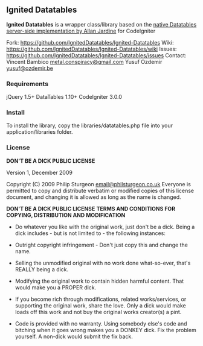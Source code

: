 ## Ignited Datatables

**Ignited Datatables** is a wrapper class/library based on the [native Datatables server-side implementation by Allan Jardine](https://legacy.datatables.net/examples/data_sources/server_side.html) for CodeIgniter

Fork: https://github.com/IgnitedDatatables/Ignited-Datatables
Wiki: https://github.com/IgnitedDatatables/Ignited-Datatables/wiki
Issues: https://github.com/IgnitedDatatables/Ignited-Datatables/issues
Contact: Vincent Bambico <metal.conspiracy@gmail.com>
         Yusuf Ozdemir <yusuf@ozdemir.be>

### Requirements

jQuery 1.5+
DataTables 1.10+
CodeIgniter 3.0.0

### Install

To install the library, copy the libraries/datatables.php file into your application/libraries folder.

### License

**DON'T BE A DICK PUBLIC LICENSE**

Version 1, December 2009

Copyright (C) 2009 Philip Sturgeon <email@philsturgeon.co.uk>
Everyone is permitted to copy and distribute verbatim or modified
copies of this license document, and changing it is allowed as long
as the name is changed.

**DON'T BE A DICK PUBLIC LICENSE**
**TERMS AND CONDITIONS FOR COPYING, DISTRIBUTION AND MODIFICATION**

* Do whatever you like with the original work, just don't be a dick. Being a dick includes - but is not limited to - the following instances:
 * Outright copyright infringement - Don't just copy this and change the name.
 * Selling the unmodified original with no work done what-so-ever, that's REALLY being a dick.
 * Modifying the original work to contain hidden harmful content. That would make you a PROPER dick.

* If you become rich through modifications, related works/services, or supporting the original work,
share the love. Only a dick would make loads off this work and not buy the original works
creator(s) a pint.
*  Code is provided with no warranty. Using somebody else's code and bitching when it goes wrong makes
you a DONKEY dick. Fix the problem yourself. A non-dick would submit the fix back.